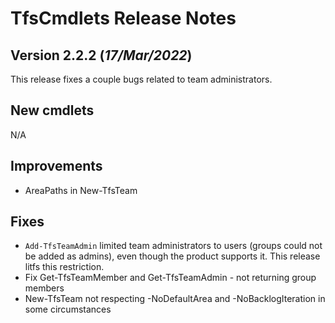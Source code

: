 # TfsCmdlets Release Notes

## Version 2.2.2 (_17/Mar/2022_)

This release fixes a couple bugs related to team administrators.

## New cmdlets

N/A

## Improvements
  
* AreaPaths in New-TfsTeam

## Fixes

* `Add-TfsTeamAdmin` limited team administrators to users (groups could not be added as admins), even though the product supports it. This release litfs this restriction.
* Fix Get-TfsTeamMember and Get-TfsTeamAdmin - not returning group members
* New-TfsTeam not respecting -NoDefaultArea and -NoBacklogIteration in some circumstances
